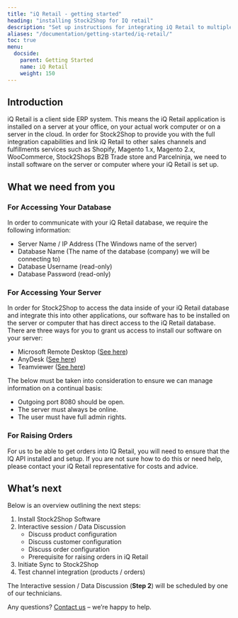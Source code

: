 ```yaml
---
title: "iQ Retail - getting started"
heading: "installing Stock2Shop for IQ retail"
description: "Set up instructions for integrating iQ Retail to multiple systems, such as Magento, Shopify, WooCommerce and your B2B trade store. Step by step instructions from Stock2Shop on how to integrate your applications for maximum efficiency. Find out more!"
aliases: "/documentation/getting-started/iq-retail/"
toc: true
menu:
  docside:
    parent: Getting Started
    name: iQ Retail
    weight: 150
---
```


## Introduction

iQ Retail is a client side ERP system. This means the iQ Retail application is installed on a server at your office, on your actual work computer or on a server in the cloud. In order for Stock2Shop to provide you with the full integration capabilities and link iQ Retail to other sales channels and fulfillments services such as Shopify, Magento 1.x, Magento 2.x, WooCommerce, Stock2Shops B2B Trade store and Parcelninja, we need to install software on the server or computer where your iQ Retail is set up.

## What we need from you

### For Accessing Your Database

In order to communicate with your iQ Retail database, we require the following information:

*   Server Name / IP Address (The Windows name of the server)
*   Database Name (The name of the database (company) we will be connecting to)
*   Database Username (read-only)
*   Database Password (read-only)

### For Accessing Your Server

In order for Stock2Shop to access the data inside of your iQ Retail database and integrate this into other applications, our software has to be installed on the server or computer that has direct access to the iQ Retail database. There are three ways for you to grant us access to install our software on your server:

*   Microsoft Remote Desktop ([See here](https://support.microsoft.com/en-za/help/17463/windows-7-connect-to-another-computer-remote-desktop-connection))
*   AnyDesk ([See here](https://anydesk.com/en/downloads/))
*   Teamviewer ([See here](https://www.teamviewer.com/en/))

The below must be taken into consideration to ensure we can manage information on a continual basis:

*   Outgoing port 8080 should be open.
*   The server must always be online.
*   The user must have full admin rights.

### For Raising Orders

For us to be able to get orders into IQ Retail, you will need to ensure that the IQ API installed and setup. If you are not sure how to do this or need help, please contact your iQ Retail representative for costs and advice.

## What’s next

Below is an overview outlining the next steps:

1.  Install Stock2Shop Software
2.  Interactive session / Data Discussion
    *   Discuss product configuration
    *   Discuss customer configuration
    *   Discuss order configuration
    *   Prerequisite for raising orders in iQ Retail
3.  Initiate Sync to Stock2Shop
4.  Test channel integration (products / orders)

The Interactive session / Data Discussion (**Step 2**) will be scheduled by one of our technicians.

Any questions? [Contact us](https://www.stock2shop.com/contact-us/) – we’re happy to help.